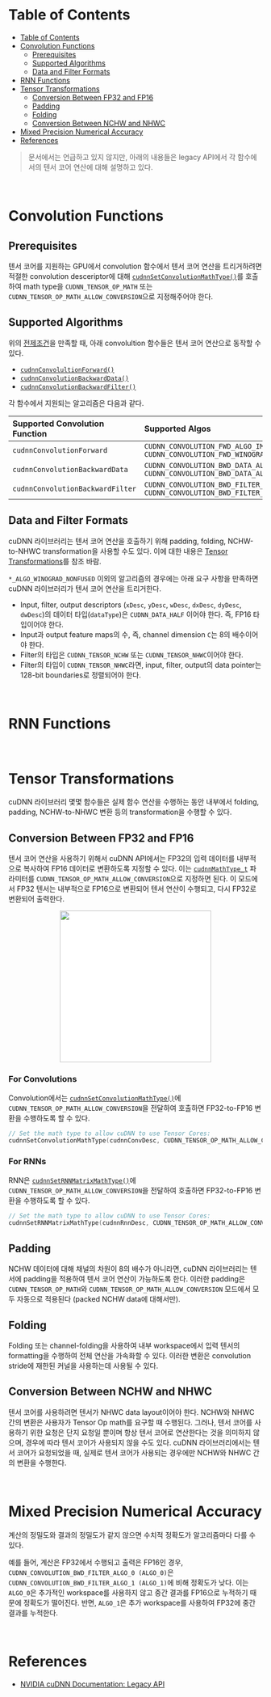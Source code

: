# Table of Contents
- [Table of Contents](#table-of-contents)
- [Convolution Functions](#convolution-functions)
  - [Prerequisites](#prerequisites)
  - [Supported Algorithms](#supported-algorithms)
  - [Data and Filter Formats](#data-and-filter-formats)
- [RNN Functions](#rnn-functions)
- [Tensor Transformations](#tensor-transformations)
  - [Conversion Between FP32 and FP16](#conversion-between-fp32-and-fp16)
  - [Padding](#padding)
  - [Folding](#folding)
  - [Conversion Between NCHW and NHWC](#conversion-between-nchw-and-nhwc)
- [Mixed Precision Numerical Accuracy](#mixed-precision-numerical-accuracy)
- [References](#references)

> 문서에서는 언급하고 있지 않지만, 아래의 내용들은 legacy API에서 각 함수에서의 텐서 코어 연산에 대해 설명하고 있다.

<br>

# Convolution Functions

## Prerequisites

텐서 코어를 지원하는 GPU에서 convolution 함수에서 텐서 코어 연산을 트리거하려면 적절한 convolution desceriptor에 대해 [`cudnnSetConvolutionMathType()`](https://docs.nvidia.com/deeplearning/cudnn/api/index.html#cudnnSetConvolutionMathType)를 호출하여 math type을 `CUDNN_TENSOR_OP_MATH` 또는 `CUDNN_TENSOR_OP_MATH_ALLOW_CONVERSION`으로 지정해주어야 한다.

## Supported Algorithms

위의 [전제조건](#prerequisites)을 만족할 때, 아래 convolultion 함수들은 텐서 코어 연산으로 동작할 수 있다.

- [`cudnnConvolultionForward()`](https://docs.nvidia.com/deeplearning/cudnn/api/index.html#cudnnConvolutionForward)
- [`cudnnConvolutionBackwardData()`](https://docs.nvidia.com/deeplearning/cudnn/api/index.html#cudnnConvolutionBackwardData)
- [`cudnnConvolutionBackwardFilter()`](https://docs.nvidia.com/deeplearning/cudnn/api/index.html#cudnnConvolutionBackwardFilter)

각 함수에서 지원되는 알고리즘은 다음과 같다.

|Supported Convolution Function|Supported Algos
|:--|:--|
|`cudnnConvolutionForward`|`CUDNN_CONVOLUTION_FWD_ALGO_IMPLICIT_PRECOMP_GEMM`<br>`CUDNN_CONVOLUTION_FWD_WINOGRAD_NONFUSED`|
|`cudnnConvolutionBackwardData`|`CUDNN_CONVOLUTION_BWD_DATA_ALGO_1`<br>`CUDNN_CONVOLUTION_BWD_DATA_ALGO_WINOGRAD_NONFUSED`|
|`cudnnConvolutionBackwardFilter`|`CUDNN_CONVOLUTION_BWD_FILTER_ALGO_1`<br>`CUDNN_CONVOLUTION_BWD_FILTER_ALGO_WINOGRAD_NONFUSED`|

## Data and Filter Formats

cuDNN 라이브러리는 텐서 코어 연산을 호출하기 위해 padding, folding, NCHW-to-NHWC transformation을 사용할 수도 있다. 이에 대한 내용은 [Tensor Transformations](#tensor-transformations)를 참조 바람.

`*_ALGO_WINOGRAD_NONFUSED` 이외의 알고리즘의 경우에는 아래 요구 사항을 만족하면 cuDNN 라이브러리가 텐서 코어 연산을 트리거한다.

- Input, filter, output descriptors (`xDesc`, `yDesc`, `wDesc`, `dxDesc`, `dyDesc`, `dwDesc`)의 데이터 타입(`dataType`)은 `CUDNN_DATA_HALF` 이어야 한다. 즉, FP16 타입이어야 한다.
- Input과 output feature maps의 수, 즉, channel dimension `C`는 8의 배수이어야 한다.
- Filter의 타입은 `CUDNN_TENSOR_NCHW` 또는 `CUDNN_TENSOR_NHWC`이어야 한다.
- Filter의 타입이 `CUDNN_TENSOR_NHWC`라면, input, filter, output의 data pointer는 128-bit boundaries로 정렬되어야 한다.

<br>

# RNN Functions

<br>

# Tensor Transformations

cuDNN 라이브러리 몇몇 함수들은 실제 함수 연산을 수행하는 동안 내부에서 folding, padding, NCHW-to-NHWC 변환 등의 transformation을 수행할 수 있다.

## Conversion Between FP32 and FP16

텐서 코어 연산을 사용하기 위해서 cuDNN API에서는 FP32의 입력 데이터를 내부적으로 복사하여 FP16 데이터로 변환하도록 지정할 수 있다. 이는 [`cudnnMathType_t`](https://docs.nvidia.com/deeplearning/cudnn/api/index.html#cudnnMathType_t) 파라미터를 `CUDNN_TENSOR_OP_MATH_ALLOW_CONVERSION`으로 지정하면 된다. 이 모드에서 FP32 텐서는 내부적으로 FP16으로 변환되어 텐서 연산이 수행되고, 다시 FP32로 변환되어 출력한다.

<img src="https://img1.daumcdn.net/thumb/R1280x0/?scode=mtistory2&fname=https%3A%2F%2Fblog.kakaocdn.net%2Fdn%2FpXxK2%2FbtsbRKsIkUA%2FyC5KUroO1dMWqYpf9c4Ed0%2Fimg.png" height=300px style="display: block; margin: 0 auto; background-color:white"/>

### For Convolutions

Convolution에서는 [`cudnnSetConvolutionMathType()`](https://docs.nvidia.com/deeplearning/cudnn/api/index.html#cudnnSetConvolutionMathType)에 `CUDNN_TENSOR_OP_MATH_ALLOW_CONVERSION`을 전달하여 호출하면 FP32-to-FP16 변환을 수행하도록 할 수 있다.

```c++
// Set the math type to allow cuDNN to use Tensor Cores:
cudnnSetConvolutionMathType(cudnnConvDesc, CUDNN_TENSOR_OP_MATH_ALLOW_CONVERSION);
```

### For RNNs

RNN은 [`cudnnSetRNNMatrixMathType()`](https://docs.nvidia.com/deeplearning/cudnn/api/index.html#cudnnSetRNNMatrixMathType)에 `CUDNN_TENSOR_OP_MATH_ALLOW_CONVERSION`을 전달하여 호출하면 FP32-to-FP16 변환을 수행하도록 할 수 있다. 

```c++
// Set the math type to allow cuDNN to use Tensor Cores:
cudnnSetRNNMatrixMathType(cudnnRnnDesc, CUDNN_TENSOR_OP_MATH_ALLOW_CONVERSION);
```

## Padding

NCHW 데이터에 대해 채널의 차원이 8의 배수가 아니라면, cuDNN 라이브러리는 텐서에 padding을 적용하여 텐서 코어 연산이 가능하도록 한다. 이러한 padding은 `CUDNN_TENSOR_OP_MATH`와 `CUDNN_TENSOR_OP_MATH_ALLOW_CONVERSION` 모드에서 모두 자동으로 적용된다 (packed NCHW data에 대해서만).

## Folding

Folding 또는 channel-folding을 사용하여 내부 workspace에서 입력 텐서의 formatting을 수행하여 전체 연산을 가속화할 수 있다. 이러한 변환은 convolution stride에 재한된 커널을 사용하는데 사용될 수 있다.

## Conversion Between NCHW and NHWC

텐서 코어를 사용하려면 텐서가 NHWC data layout이어야 한다. NCHW와 NHWC 간의 변환은 사용자가 Tensor Op math를 요구할 때 수행된다. 그러나, 텐서 코어를 사용하기 위한 요청은 단지 요청일 뿐이며 항상 텐서 코어로 연산한다는 것을 의미하지 않으며, 경우에 따라 텐서 코어가 사용되지 않을 수도 있다. cuDNN 라이브러리에서는 텐서 코어가 요청되었을 때, 실제로 텐서 코어가 사용되는 경우에만 NCHW와 NHWC 간의 변환을 수행한다.

<br>

# Mixed Precision Numerical Accuracy

계산의 정밀도와 결과의 정밀도가 같지 않으면 수치적 정확도가 알고리즘마다 다를 수 있다.

예를 들어, 계산은 FP32에서 수행되고 출력은 FP16인 경우, `CUDNN_CONVOLUTION_BWD_FILTER_ALGO_0 (ALGO_0)`은 `CUDNN_CONVOLUTION_BWD_FILTER_ALGO_1 (ALGO_1)`에 비해 정확도가 낮다. 이는 `ALGO_0`은 추가적인 workspace를 사용하지 않고 중간 결과를 FP16으로 누적하기 때문에 정확도가 떨어진다. 반면, `ALGO_1`은 추가 workspace를 사용하여 FP32에 중간 결과를 누적한다.

<br>

# References
- [NVIDIA cuDNN Documentation: Legacy API](https://docs.nvidia.com/deeplearning/cudnn/developer-guide/index.html#legacy-api)